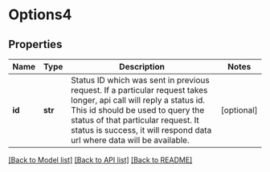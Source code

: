 # Options4

## Properties
Name | Type | Description | Notes
------------ | ------------- | ------------- | -------------
**id** | **str** | Status ID which was sent in previous request. If a particular request takes longer, api call will reply a status id. This id should be used to query the status of that particular request. It status is success, it will respond data url where data will be available. | [optional] 

[[Back to Model list]](../README.md#documentation-for-models) [[Back to API list]](../README.md#documentation-for-api-endpoints) [[Back to README]](../README.md)


